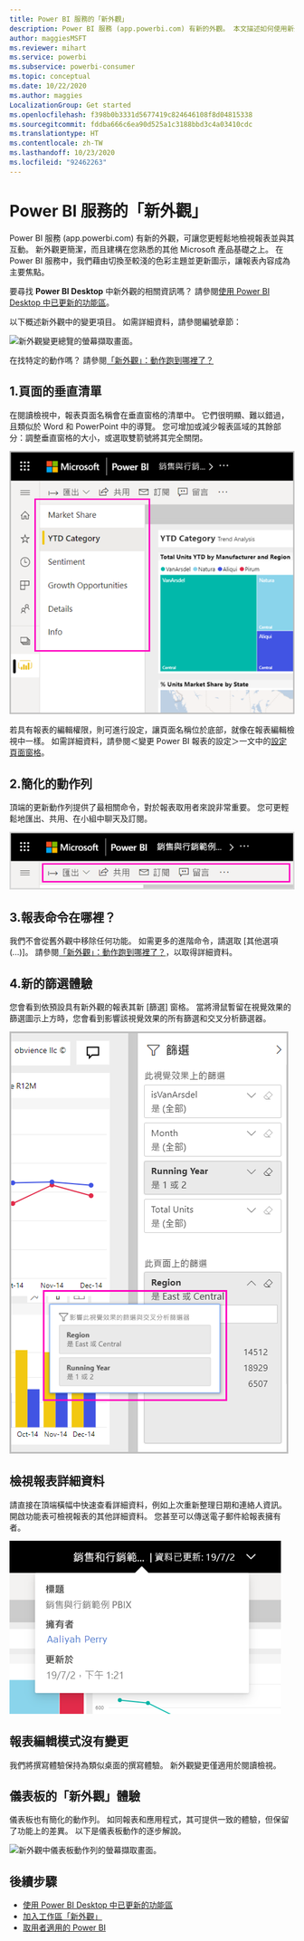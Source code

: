 ```yaml
---
title: Power BI 服務的「新外觀」
description: Power BI 服務 (app.powerbi.com) 有新的外觀。 本文描述如何使用新外觀巡覽報表。
author: maggiesMSFT
ms.reviewer: mihart
ms.service: powerbi
ms.subservice: powerbi-consumer
ms.topic: conceptual
ms.date: 10/22/2020
ms.author: maggies
LocalizationGroup: Get started
ms.openlocfilehash: f398b0b3331d5677419c824646108f8d04815338
ms.sourcegitcommit: fddba666c6ea90d525a1c3188bbd3c4a03410cdc
ms.translationtype: HT
ms.contentlocale: zh-TW
ms.lasthandoff: 10/23/2020
ms.locfileid: "92462263"
---
```

# <a name="the-new-look-of-the-power-bi-service"></a>Power BI 服務的「新外觀」

Power BI 服務 (app.powerbi.com) 有新的外觀，可讓您更輕鬆地檢視報表並與其互動。 新外觀更簡潔，而且建構在您熟悉的其他 Microsoft 產品基礎之上。 在 Power BI 服務中，我們藉由切換至較淺的色彩主題並更新圖示，讓報表內容成為主要焦點。 

要尋找 **Power BI Desktop** 中新外觀的相關資訊嗎？ 請參閱[使用 Power BI Desktop 中已更新的功能區](../create-reports/desktop-ribbon.md)。

以下概述新外觀中的變更項目。 如需詳細資料，請參閱編號章節：

![新外觀變更總覽的螢幕擷取畫面。](media/service-new-look/power-bi-new-look-changes-callouts.png)

在找特定的動作嗎？ 請參閱[「新外觀」：動作跑到哪裡了？](service-new-look-where-actions.md)

## <a name="1-vertical-list-of-pages"></a>1.頁面的垂直清單 
在閱讀檢視中，報表頁面名稱會在垂直窗格的清單中。 它們很明顯、難以錯過，且類似於 Word 和 PowerPoint 中的導覽。 您可增加或減少報表區域的其餘部分：調整垂直窗格的大小，或選取雙箭號將其完全關閉。

![報表頁面名稱沿著側邊顯示的螢幕擷取畫面。](media/service-new-look/power-bi-new-look-report-pages.png)

若具有報表的編輯權限，則可進行設定，讓頁面名稱位於底部，就像在報表編輯檢視中一樣。 如需詳細資料，請參閱＜變更 Power BI 報表的設定＞一文中的[設定頁面窗格](../create-reports/power-bi-report-settings.md#set-the-pages-pane)。

## <a name="2-simplified-action-bar"></a>2.簡化的動作列 

頂端的更新動作列提供了最相關命令，對於報表取用者來說非常重要。 您可更輕鬆地匯出、共用、在小組中聊天及訂閱。 

![新動作列的螢幕擷取畫面。](media/service-new-look/power-bi-new-look-action-bar.png)

## <a name="3-where-are-the-report-commands"></a>3.報表命令在哪裡？

我們不會從舊外觀中移除任何功能。 如需更多的進階命令，請選取 [其他選項 (...)]。 請參閱[「新外觀」：動作跑到哪裡了？](service-new-look-where-actions.md)，以取得詳細資料。

## <a name="4-new-filter-experience"></a>4.新的篩選體驗

您會看到依預設具有新外觀的報表其新 [篩選] 窗格。 當將滑鼠暫留在視覺效果的篩選圖示上方時，您會看到影響該視覺效果的所有篩選和交叉分析篩選器。

![影響該視覺效果的所有篩選和交叉分析篩選器其螢幕擷取畫面。](media/service-new-look/power-bi-new-look-filters.png)

## <a name="view-report-details"></a>檢視報表詳細資料 

請直接在頂端橫幅中快速查看詳細資料，例如上次重新整理日期和連絡人資訊。  開啟功能表可檢視報表的其他詳細資料。 您甚至可以傳送電子郵件給報表擁有者。

![檢視報表詳細資料的螢幕擷取畫面。](media/service-new-look/power-bi-new-look-metadata.png)

## <a name="no-changes-to-report-edit-mode"></a>報表編輯模式沒有變更 

我們將撰寫體驗保持為類似桌面的撰寫體驗。 新外觀變更僅適用於閱讀檢視。

## <a name="dashboard-new-look-experience"></a>儀表板的「新外觀」體驗 

儀表板也有簡化的動作列。 如同報表和應用程式，其可提供一致的體驗，但保留了功能上的差異。 以下是儀表板動作的逐步解說。
 
![新外觀中儀表板動作列的螢幕擷取畫面。](media/service-new-look/power-bi-dashboard-action-bar-new-look.png)

## <a name="next-steps"></a>後續步驟

- [使用 Power BI Desktop 中已更新的功能區](../create-reports/desktop-ribbon.md)
- [加入工作區「新外觀」](../collaborate-share/service-workspaces-new-look.md)
- [取用者適用的 Power BI](end-user-consumer.md)
